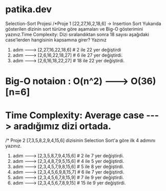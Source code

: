 # patika.dev
Selection-Sort Projesi
/*Proje 1
[22,27,16,2,18,6] -> Insertion Sort
 Yukarıda gösterilen dizinin sort türüne göre aşamaları ve Big-O gösterimini yazınız.Time Complexity: Dizi sıralandıktan sonra 18 sayısı aşağıdaki case'lerden hangisinin kapsamına girer? Yazınız
 1. adım ---> [2,27,16,22,18,6] # 2 ile 22 yer değiştirdi
 2. adım ---> [2,6,16,22,18,27] # 6 ile 27 yer değiştirdi.
 3. adım ---> [2,6,16,18,22,27] # 18 ile 22 yer değiştirdi.
# Big-O notaion : O(n^2) ---> O(36) [n=6]
# Time Complexity: Average case ---> aradığımız dizi ortada.

/* Proje 2
[7,3,5,8,2,9,4,15,6] dizisinin Selection Sort'a göre ilk 4 adımını yazınız.
1. adım ---> [2,3,5,8,7,9,4,15,6] # 2 ile 7 yer değiştirdi.
2. adım ---> [2,3,4,8,7,9,5,15,6] # 4 ile 5 yer değiştirdi.
3. adım ---> [2,3,4,5,7,9,8,15,6] # 5 ile 8 yer değiştirdi.
4. adım ---> [2,3,4,5,6,9,8,15,7] # 6 ile 7 yer değiştirdi.
5. adım ---> [2,3,4,5,6,7,8,15,9] # 7 ile 9 yer değiştirdi.
6. adım ---> [2,3,4,5,6,7,8,9,15] # 15 ile 9 yer değiştirdi.
